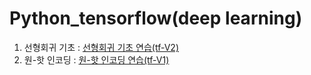 # Python_tensorflow(deep learning)

1. 선형회귀 기초 : <a href="https://github.com/kimTH65/Python_tensorflow/blob/main/linearRegression.ipynb">선형회귀 기초 연습(tf-V2)</a> <br>
2. 원-핫 인코딩 : <a href="https://github.com/kimTH65/Python_tensorflow/blob/main/oneHotEncording.ipynb">원-핫 인코딩 연습(tf-V1)</a> 
